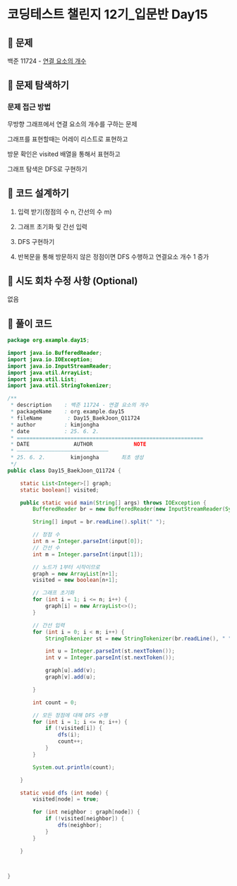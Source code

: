 # 코딩테스트 챌린지 12기_입문반 Day15

## 📌 문제
백준 11724 - [연결 요소의 개수](https://www.acmicpc.net/problem/11724)

## 📌 문제 탐색하기
### 문제 접근 방법
무방향 그래프에서 연결 요소의 개수를 구하는 문제

그래프를 표현할때는 어레이 리스트로 표현하고

방문 확인은 visited 배열을 통해서 표현하고

그래프 탐색은 DFS로 구현하기



## 📌 코드 설계하기
1. 입력 받기(정점의 수 n, 간선의 수 m)

2. 그래프 초기화 및 간선 입력

3. DFS 구현하기

4. 반복문을 통해 방문하지 않은 정점이면 DFS 수행하고 연결요소 개수 1 증가



## 📌 시도 회차 수정 사항 (Optional)
없음

## 📌 풀이 코드
```java
package org.example.day15;

import java.io.BufferedReader;
import java.io.IOException;
import java.io.InputStreamReader;
import java.util.ArrayList;
import java.util.List;
import java.util.StringTokenizer;

/**
 * description    : 백준 11724 - 연결 요소의 개수
 * packageName    : org.example.day15
 * fileName        : Day15_BaekJoon_Q11724
 * author         : kimjongha
 * date           : 25. 6. 2.
 * ===========================================================
 * DATE              AUTHOR             NOTE
 * —————————————————————————————
 * 25. 6. 2.        kimjongha       최초 생성
 */
public class Day15_BaekJoon_Q11724 {

    static List<Integer>[] graph;
    static boolean[] visited;

    public static void main(String[] args) throws IOException {
        BufferedReader br = new BufferedReader(new InputStreamReader(System.in));

        String[] input = br.readLine().split(" ");

        // 정점 수
        int n = Integer.parseInt(input[0]);
        // 간선 수
        int m = Integer.parseInt(input[1]);

        // 노드가 1부터 시작이므로
        graph = new ArrayList[n+1];
        visited = new boolean[n+1];

        // 그래프 초기화
        for (int i = 1; i <= n; i++) {
            graph[i] = new ArrayList<>();
        }

        // 간선 입력
        for (int i = 0; i < m; i++) {
            StringTokenizer st = new StringTokenizer(br.readLine(), " ");

            int u = Integer.parseInt(st.nextToken());
            int v = Integer.parseInt(st.nextToken());

            graph[u].add(v);
            graph[v].add(u);

        }

        int count = 0;

        // 모든 정점에 대해 DFS 수행
        for (int i = 1; i <= n; i++) {
            if (!visited[i]) {
                dfs(i);
                count++;
            }
        }

        System.out.println(count);

    }

    static void dfs (int node) {
        visited[node] = true;

        for (int neighbor : graph[node]) {
            if (!visited[neighbor]) {
                dfs(neighbor);
            }
        }

    }



}

